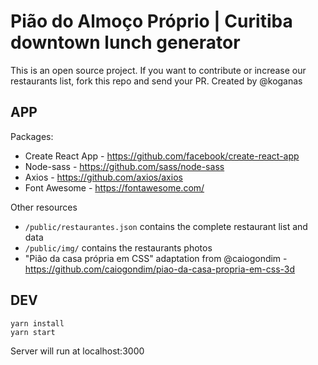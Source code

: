 # Pião do Almoço Próprio | Curitiba downtown lunch generator
This is an open source project. If you want to contribute or increase our restaurants list, fork this repo and send your PR. Created by @koganas

## APP
Packages:
- Create React App - https://github.com/facebook/create-react-app
- Node-sass - https://github.com/sass/node-sass
- Axios - https://github.com/axios/axios
- Font Awesome - https://fontawesome.com/

Other resources
- `/public/restaurantes.json` contains the complete restaurant list and data
- `/public/img/` contains the restaurants photos
- "Pião da casa própria em CSS" adaptation from @caiogondim - https://github.com/caiogondim/piao-da-casa-propria-em-css-3d

## DEV
```
yarn install
yarn start
```
Server will run at localhost:3000
